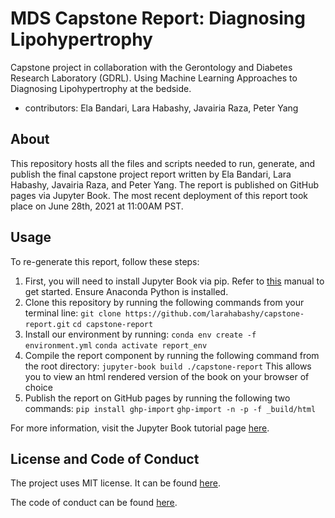 # MDS Capstone Report: Diagnosing Lipohypertrophy
Capstone project in collaboration with the Gerontology and Diabetes Research Laboratory (GDRL). Using Machine Learning Approaches to Diagnosing Lipohypertrophy at the bedside.
  - contributors: Ela Bandari, Lara Habashy, Javairia Raza, Peter Yang

## About
This repository hosts all the files and scripts needed to run, generate, and publish the final capstone project report written by Ela Bandari, Lara Habashy, Javairia Raza, and Peter Yang. The report is published on GitHub pages via Jupyter Book. The most recent deployment of this report took place on June 28th, 2021 at 11:00AM PST. 

## Usage
To re-generate this report, follow these steps:
1. First, you will need to install Jupyter Book via pip. Refer to [this](https://jupyterbook.org/intro.html) manual to get started. Ensure Anaconda Python is installed.
2. Clone this repository by running the following commands from your terminal line:
`git clone https://github.com/larahabashy/capstone-report.git`
`cd capstone-report`
3. Install our environment by running:
`conda env create -f environment.yml`
`conda activate report_env`
4. Compile the report component by running the following command from the root directory:
`jupyter-book build ./capstone-report` This allows you to view an html rendered version of the book on your browser of choice
5. Publish the report on GitHub pages by running the following two commands:
`pip install ghp-import`
`ghp-import -n -p -f _build/html`

For more information, visit the Jupyter Book tutorial page [here](https://jupyterbook.org/start/your-first-book.html).

## License and Code of Conduct
The project uses MIT license. It can be found
[here](https://github.com/UBC-MDS/capstone-gdrl-lipo/blob/master/LICENSE).

The code of conduct can be found 
[here](https://github.com/UBC-MDS/capstone-gdrl-lipo/blob/master/CODE_OF_CONDUCT.md).


